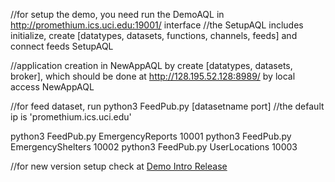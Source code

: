 //for setup the demo, you need run the DemoAQL in http://promethium.ics.uci.edu:19001/ interface
//the SetupAQL includes initialize, create [datatypes, datasets, functions, channels, feeds] and connect feeds
SetupAQL

//application creation in NewAppAQL by create [datatypes, datasets, broker], which should be done at http://128.195.52.128:8989/ by local access
NewAppAQL

//for feed dataset, run python3 FeedPub.py [datasetname port]
//the default ip is 'promethium.ics.uci.edu'

python3 FeedPub.py EmergencyReports 10001
python3 FeedPub.py EmergencyShelters 10002
python3 FeedPub.py UserLocations 10003

//for new version setup
check at [Demo Intro Release](https://docs.google.com/presentation/d/1-YWiU1oMdhn8FQILJWuPUvcoeZ8KKOUn3QZ8iZ37SVI/edit?usp=sharing)

